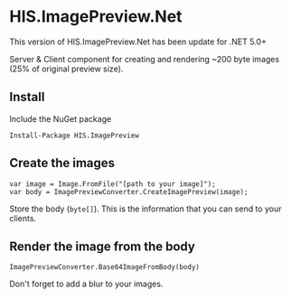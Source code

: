 # HIS.ImagePreview.Net

This version of HIS.ImagePreview.Net has been update for .NET 5.0+

Server & Client component for creating and rendering ~200 byte images (25% of original preview size).

## Install

Include the NuGet package

    Install-Package HIS.ImagePreview
    
## Create the images

    var image = Image.FromFile("[path to your image]");
    var body = ImagePreviewConverter.CreateImagePreview(image);

Store the body (`byte[]`). This is the information that you can send to your clients.

## Render the image from the body

    ImagePreviewConverter.Base64ImageFromBody(body)
    
Don't forget to add a blur to your images.
